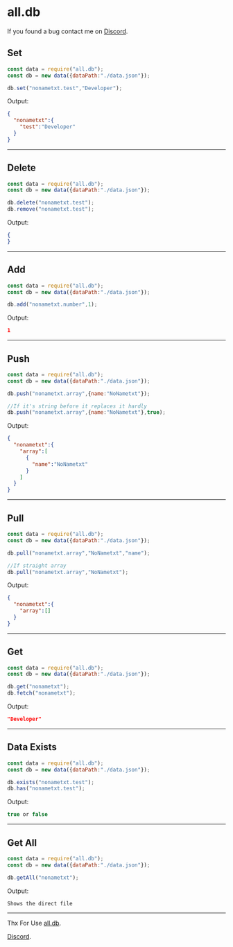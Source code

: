 # all.db

If you found a bug contact me on [Discord](https://discord.com/users/360322989515866112).

## Set
```js
const data = require("all.db");
const db = new data({dataPath:"./data.json"});

db.set("nonametxt.test","Developer");
```
Output:
```json
{
  "nonametxt":{
    "test":"Developer"
  }
}
```
---
## Delete
```js
const data = require("all.db");
const db = new data({dataPath:"./data.json"});

db.delete("nonametxt.test");
db.remove("nonametxt.test");
```
Output:
```json
{
}
```
---
## Add
```js
const data = require("all.db");
const db = new data({dataPath:"./data.json"});

db.add("nonametxt.number",1);
```
Output:
```json
1
```
---
## Push
```js
const data = require("all.db");
const db = new data({dataPath:"./data.json"});

db.push("nonametxt.array",{name:"NoNametxt"});

//If it's string before it replaces it hardly
db.push("nonametxt.array",{name:"NoNametxt"},true);
```
Output:
```json
{
  "nonametxt":{
    "array":[
      {
        "name":"NoNametxt"
      }
    ]
  }
}
```
---
## Pull
```js
const data = require("all.db");
const db = new data({dataPath:"./data.json"});

db.pull("nonametxt.array","NoNametxt","name");

//If straight array
db.pull("nonametxt.array","NoNametxt");
```
Output:
```json
{
  "nonametxt":{
    "array":[]
  }
}
```
---
## Get
```js
const data = require("all.db");
const db = new data({dataPath:"./data.json"});

db.get("nonametxt");
db.fetch("nonametxt");
```
Output:
```json
"Developer"
```
---
## Data Exists
```js
const data = require("all.db");
const db = new data({dataPath:"./data.json"});

db.exists("nonametxt.test");
db.has("nonametxt.test");
```
Output:
```js
true or false
```
---
## Get All
```js
const data = require("all.db");
const db = new data({dataPath:"./data.json"});

db.getAll("nonametxt");
```
Output:
```
Shows the direct file
```
---

Thx For Use [all.db](https://www.npmjs.com/package/all.db).

[Discord](https://discord.com/users/360322989515866112).

